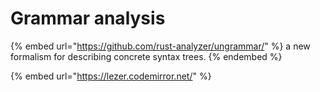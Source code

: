 # Grammar analysis

{% embed url="https://github.com/rust-analyzer/ungrammar/" %}
a new formalism for describing concrete syntax trees.
{% endembed %}

{% embed url="https://lezer.codemirror.net/" %}



